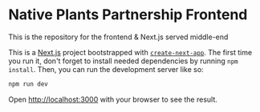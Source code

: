 # Native Plants Partnership Frontend

This is the repository for the frontend & Next.js served middle-end

This is a [Next.js](https://nextjs.org/) project bootstrapped with [`create-next-app`](https://github.com/vercel/next.js/tree/canary/packages/create-next-app).  The first time you run it, don't forget to install needed dependencies by running `npm install`.  Then, you can run the development server like so:
```bash
npm run dev
```
Open [http://localhost:3000](http://localhost:3000) with your browser to see the result.
